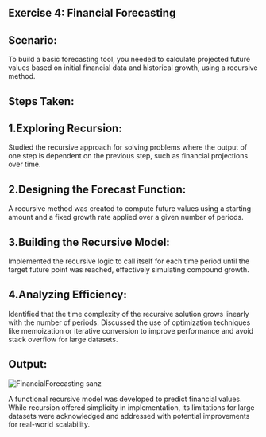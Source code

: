 ## Exercise 4: Financial Forecasting

## Scenario:
To build a basic forecasting tool, you needed to calculate projected future values based on initial financial data and historical growth, using a recursive method.

## Steps Taken:

## 1.Exploring Recursion:
Studied the recursive approach for solving problems where the output of one step is dependent on the previous step, such as financial projections over time.

## 2.Designing the Forecast Function:
A recursive method was created to compute future values using a starting amount and a fixed growth rate applied over a given number of periods.

## 3.Building the Recursive Model:
Implemented the recursive logic to call itself for each time period until the target future point was reached, effectively simulating compound growth.

## 4.Analyzing Efficiency:
Identified that the time complexity of the recursive solution grows linearly with the number of periods. Discussed the use of optimization techniques like memoization or iterative conversion to improve performance and avoid stack overflow for large datasets.

## Output:
![FinancialForecasting sanz](https://github.com/user-attachments/assets/c10db2fa-b54b-4d4a-933a-daa4f5ad4984)

A functional recursive model was developed to predict financial values. While recursion offered simplicity in implementation, its limitations for large datasets were acknowledged and addressed with potential improvements for real-world scalability.
